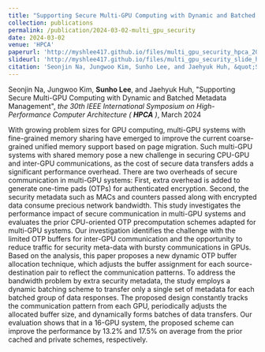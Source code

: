 ```yaml
---
title: "Supporting Secure Multi-GPU Computing with Dynamic and Batched Metadata Management"
collection: publications
permalink: /publication/2024-03-02-multi_gpu_security
date: 2024-03-02
venue: 'HPCA'
paperurl: 'http://myshlee417.github.io/files/multi_gpu_security_hpca_2024.pdf'
slideurl: 'http://myshlee417.github.io/files/multi_gpu_security_slide_hpca_2024.pdf'
citation: 'Seonjin Na, Jungwoo Kim, Sunho Lee, and Jaehyuk Huh, &quot;Supporting Secure Multi-GPU Computing with Dynamic and Batched Metadata Management&quot;, the 30th IEEE International Symposium on High-Performance Computer Architecture (HPCA), March 2024'
---
```

Seonjin Na, Jungwoo Kim, **Sunho Lee**, and Jaehyuk Huh, &quot;Supporting Secure Multi-GPU Computing with Dynamic and Batched Metadata Management&quot;, *the 30th IEEE International Symposium on High-Performance Computer Architecture (* ***HPCA*** *)*, March 2024

With growing problem sizes for GPU computing, multi-GPU systems with fine-grained memory sharing have emerged to improve the current coarse-grained unified memory support based on page migration. Such multi-GPU systems with shared memory pose a new challenge in securing CPU-GPU and inter-GPU communications, as the cost of secure data transfers adds a significant performance overhead. There are two overheads of secure communication in multi-GPU systems: First, extra overhead is added to generate one-time pads (OTPs) for authenticated encryption. Second, the security metadata such as MACs and counters passed along with encrypted data consume precious network bandwidth. This study investigates the performance impact of secure communication in multi-GPU systems and evaluates the prior CPU-oriented OTP precomputation schemes adapted for multi-GPU systems. Our investigation identifies the challenge with the limited OTP buffers for inter-GPU communication and the opportunity to reduce traffic for security meta-data with bursty communications in GPUs. Based on the analysis, this paper proposes a new dynamic OTP buffer allocation technique, which adjusts the buffer assignment for each source-destination pair to reflect the communication patterns. To address the bandwidth problem by extra security metadata, the study employs a dynamic batching scheme to transfer only a single set of metadata for each batched group of data responses. The proposed design constantly tracks the communication pattern from each GPU, periodically adjusts the allocated buffer size, and dynamically forms batches of data transfers. Our evaluation shows that in a 16-GPU system, the proposed scheme can improve the performance by 13.2% and 17.5% on average from the prior cached and private schemes, respectively.

